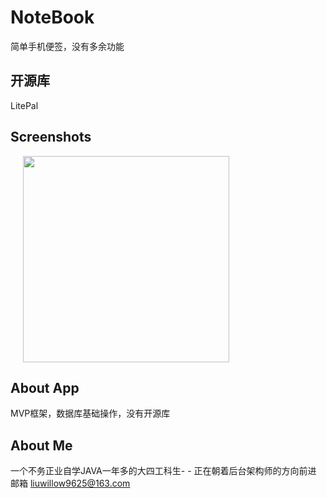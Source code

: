 # NoteBook
简单手机便签，没有多余功能




## 开源库
LitePal




## Screenshots
<img src="ScreenShots/note.gif" width="330"  hspace="20">




 
## About App
MVP框架，数据库基础操作，没有开源库

## About Me
一个不务正业自学JAVA一年多的大四工科生- - 正在朝着后台架构师的方向前进
邮箱 liuwillow9625@163.com


